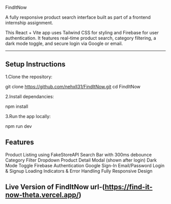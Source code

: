 FindItNow

A fully responsive product search interface built as part of a frontend internship assignment.

This React + Vite app uses Tailwind CSS for styling and Firebase for user authentication. It features real-time product search, category filtering, a dark mode toggle, and secure login via Google or email.

---

##  Setup Instructions

1.Clone the repository:

git clone https://github.com/nehxll31/FindItNow.git
cd FindItNow

2.Install dependancies:

npm install

3.Run the app locally:

npm run dev

## Features

Product Listing using FakeStoreAPI
Search Bar with 300ms debounce
Category Filter Dropdown
Product Detail Modal (shown after login)
Dark Mode Toggle
Firebase Authentication
Google Sign-In
Email/Password Login & Signup
Loading Indicators & Error Handling
Fully Responsive Design

## Live Version of FindItNow url-(https://find-it-now-theta.vercel.app/) 

